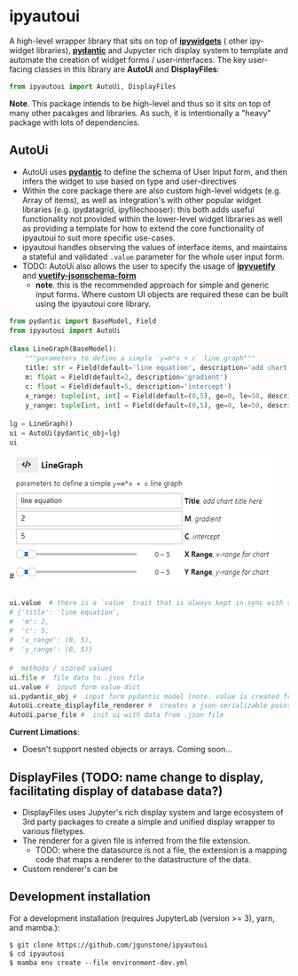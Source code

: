 
# ipyautoui

A high-level wrapper library that sits on top of [__ipywidgets__](https://github.com/jupyter-widgets/ipywidgets) ( other ipy- widget libraries), [__pydantic__](https://github.com/samuelcolvin/pydantic/) and Jupycter rich display system to template and automate the creation of widget forms / user-interfaces. The key user-facing classes in this library are __AutoUi__ and __DisplayFiles__:
```python
from ipyautoui import AutoUi, DisplayFiles
```

__Note__. This package intends to be high-level and thus so it sits on top of many other pacakges and libraries. As such, it is intentionally a "heavy" package with lots of dependencies.

## AutoUi

- AutoUi uses [__pydantic__](https://github.com/samuelcolvin/pydantic/) to define the schema of User Input form, and then infers the widget to use based on type and user-directives
- Within the core package there are also custom high-level widgets (e.g. Array of items), as well as integration's with other popular widget libraries (e.g. ipydatagrid, ipyfilechooser): this both adds useful functionality not provided within the lower-level widget libraries as well as providing a template for how to extend the core functionality of ipyautoui to suit more specific use-cases. 
- ipyautoui handles observing the values of interface items, and maintains a stateful and validated `.value` parameter for the whole user input form.  
- TODO: AutoUi also allows the user to specify the usage of [__ipyvuetify__](https://github.com/widgetti/ipyvuetify) and [__vuetify-jsonschema-form__](https://github.com/koumoul-dev/vuetify-jsonschema-form)
    - __note__. this is the recommended approach for simple and generic input forms. Where custom UI objects are required these can be built using the ipyautoui core library. 


```python
from pydantic import BaseModel, Field
from ipyautoui import AutoUi

class LineGraph(BaseModel):
    """parameters to define a simple `y=m*x + c` line graph"""
    title: str = Field(default='line equation', description='add chart title here')
    m: float = Field(default=2, description='gradient')
    c: float = Field(default=5, description='intercept')
    x_range: tuple[int, int] = Field(default=(0,5), ge=0, le=50, description='x-range for chart')
    y_range: tuple[int, int] = Field(default=(0,5), ge=0, le=50, description='y-range for chart')
    
lg = LineGraph()
ui = AutoUi(pydantic_obj=lg)
ui
```
#![](images/autoui-linegraph.png)

```python

ui.value  # there is a `value` trait that is always kept in-sync with the widget input form
# {'title': 'line equation',
#  'm': 2,
#  'c': 5,
#  'x_range': (0, 5),
#  'y_range': (0, 5)}

#  methods / stored values
ui.file #  file data to .json file
ui.value #  input form value dict
ui.pydantic_obj #  input form pydantic model (note. value is created from this on_change)
AutoUi.create_displayfile_renderer #  creates a json-serializable pointer 
AutoUi.parse_file #  init ui with data from .json file
```

__Current Limations__: 

- Doesn't support nested objects or arrays. Coming soon... 

## DisplayFiles (TODO: name change to display, facilitating display of database data?)

- DisplayFiles uses Jupyter's rich display system and large ecosystem of 3rd party packages to create a simple and unified display wrapper to various filetypes.
- The renderer for a given file is inferred from the file extension. 
     - TODO: where the datasource is not a file, the extension is a mapping code that maps a renderer to the datastructure of the data. 
- Custom renderer's can be 




## Development installation

For a development installation (requires JupyterLab (version >= 3), yarn, and mamba.):

```
$ git clone https://github.com/jgunstone/ipyautoui
$ cd ipyautoui
$ mamba env create --file environment-dev.yml
```
